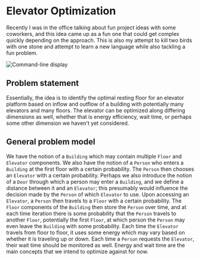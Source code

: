 # Elevator Optimization

Recently I was in the office talking about fun project ideas with some coworkers, and this idea came up as a fun one that could get complex quickly depending on the approach.  This is also my attempt to kill two birds with one stone and attempt to learn a new language while also tackling a fun problem.

![Command-line display](doc/assets/display.gif)

## Problem statement

Essentially, the idea is to identify the optimal resting floor for an elevator platform based on inflow and outflow of a building with potentially many elevators and many floors.  The elevator can be optimized along differing dimensions as well, whether that is energy efficiency, wait time, or perhaps some other dimension we haven't yet considered.

## General problem model

We have the notion of a `Building` which may contain multiple `Floor` and `Elevator` components.  We also have the notion of a `Person` who enters a `Building` at the first floor with a certain probability.  The `Person` then chooses an `Elevator` with a certain probability.  Perhaps we also introduce the notion of a `Door` through which a person may enter a `Building`, and we define a distance between it and an `Elevator`; this presumably would influence the decision made by the `Person` of which `Elevator` to use.  Upon accessing an `Elevator`, a `Person` then travels to a `Floor` with a certain probability.  The `Floor` components of the `Building` then store the `Person` over time, and at each time iteration there is some probability that the `Person` travels to another `Floor`, potentially the first `Floor`, at which person the `Person` may even leave the `Building` with some probability.  Each time the `Elevator` travels from floor to floor, it uses some energy which may vary based on whether it is traveling up or down.  Each time a `Person` requests the `Elevator`, their wait time should be monitored as well.  Energy and wait time are the main concepts that we intend to optimize against for now.
